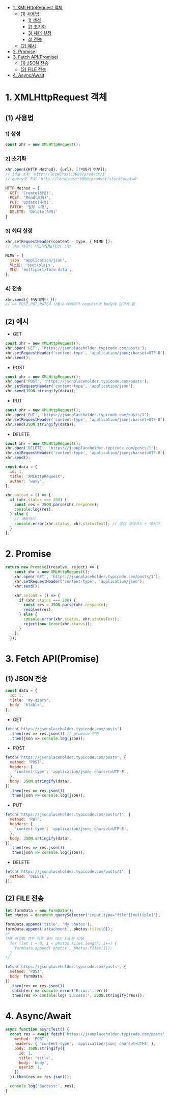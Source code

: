 - [1. XMLHttpRequest 객체](#1-xmlhttprequest-객체)
  - [(1) 사용법](#1-사용법)
    - [1) 생성](#1-생성)
    - [2) 초기화](#2-초기화)
    - [3) 헤더 설정](#3-헤더-설정)
    - [4) 전송](#4-전송)
  - [(2) 예시](#2-예시)
- [2. Promise](#2-promise)
- [3. Fetch API(Promise)](#3-fetch-apipromise)
  - [(1) JSON 전송](#1-json-전송)
  - [(2) FILE 전송](#2-file-전송)
- [4. Async/Await](#4-asyncawait)


# 1. XMLHttpRequest 객체

## (1) 사용법

### 1) 생성

```js
const xhr = new XMLHttpRequest();
```

### 2) 초기화

```js
xhr.open({HTTP Method}, {url}, [?비동기 여부]);
// id로 조회 'http://localhost:3000/product/1'
// query로 조회 'http://localhost:3000/product?stockCount=0'

HTTP_Method = {
  GET: 'Create(생성)', 
  POST: 'Read(조회)',
  PUT: 'Update(수정)',
  PATCH: '일부 수정',
  DELETE: 'Delete(삭제)'
}
```

### 3) 헤더 설정

```js
xhr.setRequestHeader(content - type, { MIME });
// 전송 데이터 타입(MIME타입) 선언

MIME = {
  json: 'application/json',
  텍스트: 'text/plain',
  파일: 'multipart/form-data',
};
```

### 4) 전송

```js
xhr.send({ 전송데이터 });
// => POST,PUT,PATCH 사용시 데이터가 request의 body에 담기게 됨
```

## (2) 예시

- GET

```js
const xhr = new XMLHttpRequest();
xhr.open('GET', 'https://jsonplaceholder.typicode.com/posts');
xhr.setRequestHeader('content-type', 'application/json;charset=UTF-8');
xhr.send();
```

- POST

```js
const xhr = new XMLHttpRequest();
xhr.open('POST', 'https://jsonplaceholder.typicode.com/posts');
xhr.setRequestHeader('content-type', 'application/json');
xhr.send(JSON.stringify(data));
```

- PUT

```js
const xhr = new XMLHttpRequest();
xhr.open('PUT', 'https://jsonplaceholder.typicode.com/posts/1');
xhr.setRequestHeader('content-type', 'application/json;charset=UTF-8');
xhr.send(JSON.stringify(data));
```

- DELETE

```js
const xhr = new XMLHttpRequest();
xhr.open('DELETE', 'https://jsonplaceholder.typicode.com/posts/1');
xhr.setRequestHeader('content-type', 'application/json;charset=UTF-8');
xhr.send();
```

```js
const data = {
  id: 1,
  title: 'XMLHttpRequest',
  author: 'wavy',
};

xhr.onload = () => {
  if (xhr.status === 200) {
    const res = JSON.parse(xhr.response);
    console.log(res);
  } else {
    // 에러처리
    console.error(xhr.status, xhr.statusText); // 응답 상태코드 + 메시지
  }
};
```

# 2. Promise

```js
return new Promise((resolve, reject) => {
    const xhr = new XMLHttpRequest();
    xhr.open('GET', 'https://jsonplaceholder.typicode.com/posts/1');
    xhr.setRequestHeader('content-type', 'application/json');
    xhr.send();

    xhr.onload = () => {
      if (xhr.status === 200) {
        const res = JSON.parse(xhr.response);
        resolve(res);
      } else {
        console.error(xhr.status, xhr.statusText);
        reject(new Error(xhr.status));
      }
    };
  });
```

# 3. Fetch API(Promise)

## (1) JSON 전송

```js
const data = {
  id: 1,
  title: 'my-diary',
  body: 'blabla',
};
```

- GET

```js
fetch('https://jsonplaceholder.typicode.com/posts')
  .then(res => res.json()) // promise 반환
  .then(json => console.log(json));
```

- POST

```js
fetch('https://jsonplaceholder.typicode.com/posts', {
  method: 'POST',
  headers: {
    'content-type': 'application/json; charset=UTF-8',
  },
  body: JSON.stringify(data),
})
  .then(res => res.json())
  .then(json => console.log(json));
```

- PUT

```js
fetch('https://jsonplaceholder.typicode.com/posts/1', {
  method: 'PUT',
  headers: {
    'content-type': 'application/json; charset=UTF-8',
  },
  body: JSON.srtingify(data),
})
  .then(res => res.json())
  .then(json => console.log(json));
```

- DELETE

```js
fetch('https://jsonplaceholder.typicode.com/posts/1', {
  method: 'DELETE',
});
```

## (2) FILE 전송

```js
let formData = new FormData();
let photos = document.querySelector('input[type="file"][multiple]');

formData.append('title', 'My photos');
formData.append('attachment', photos.files[0]);
/* 
다중 파일의 경우 위의 코드 대신 for문 이용
  for (let i = 0; i < photos.files.length; i++) {
    formData.append('photos', photos.files[i]);
  } 
*/

fetch('https://jsonplaceholder.typicode.com/posts', {
  method: 'POST',
  body: formData,
})
  .then(res => res.json())
  .catch(err => console.error('Error:', err))
  .then(res => console.log('Success:', JSON.stringify(res)));
```

# 4. Async/Await

```js
async function asyncTest() {
  const res = await fetch('https://jsonplaceholder.typicode.com/posts', {
    method: 'POST',
    headers: { 'content-type': 'application/json; charset=UTF8' },
    body: JSON.stringify({
      id: 1,
      title: 'title',
      body: 'body',
      userId: 1,
    }),
  }).then(res => res.json());

  console.log('Success:', res);
}
```
